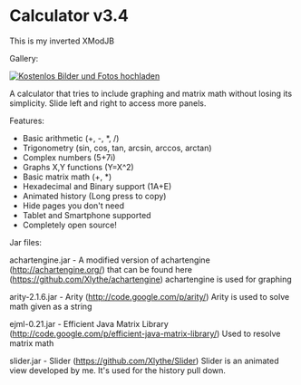 # Calculator v3.4

This is my inverted XModJB

Gallery:

<a href="http://www.directupload.net" target="_blank"><img src="http://s14.directupload.net/images/130602/g448ai57.jpg" title="Kostenlos Bilder und Fotos hochladen"></a>

A calculator that tries to include graphing and matrix math without losing its simplicity. Slide left and right to access more panels.

Features:

* Basic arithmetic (+, -, *, /)
* Trigonometry (sin, cos, tan, arcsin, arccos, arctan)
* Complex numbers (5+7i)
* Graphs X,Y functions (Y=X^2)
* Basic matrix math (+, *)
* Hexadecimal and Binary support (1A+E)
* Animated history (Long press to copy)
* Hide pages you don't need
* Tablet and Smartphone supported
* Completely open source!

Jar files:

achartengine.jar - A modified version of achartengine (http://achartengine.org/) that can be found here (https://github.com/Xlythe/achartengine)
    achartengine is used for graphing

arity-2.1.6.jar - Arity (http://code.google.com/p/arity/)
    Arity is used to solve math given as a string

ejml-0.21.jar - Efficient Java Matrix Library (http://code.google.com/p/efficient-java-matrix-library/)
    Used to resolve matrix math

slider.jar - Slider (https://github.com/Xlythe/Slider)
    Slider is an animated view developed by me. It's used for the history pull down.
